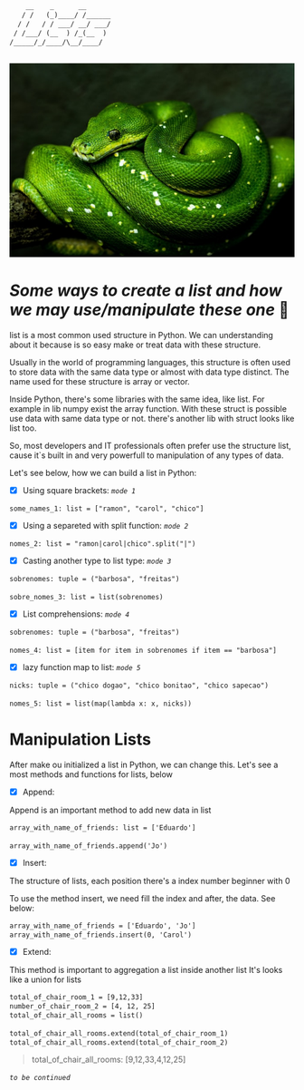 ```
    __    _      __      
   / /   (_)____/ /______
  / /   / / ___/ __/ ___/
 / /___/ (__  ) /_(__  ) 
/_____/_/____/\__/____/  
                         
```

![lists](https://github.com/ramondata/Tipos_de_dados/blob/master/david-clode-vb-3qEe3rg8-unsplash.jpg)

*Some ways to create a list and how we may use/manipulate these one* 🐍
===========

list is a most common used structure in Python. We can understanding about it because is so easy make or treat data with these structure.

Usually in the world of programming languages, this structure is often used to store data with the same data type or almost with data type distinct.
The name used for these structure is array or vector.

Inside Python, there's some libraries with the same idea, like list. For example in lib numpy exist the array function. With these struct is possible use data with same data type or not. there's another lib with struct looks like list too.

So, most developers and IT professionals often prefer use the structure list, cause it`s built in and very powerfull to manipulation of any types of data.

Let's see below, how we can build a list in Python:

- [x] Using square brackets: *`mode 1`*

```
some_names_1: list = ["ramon", "carol", "chico"] 
```

- [x] Using a separeted with split function: *`mode 2`*

```
nomes_2: list = "ramon|carol|chico".split("|")
```

- [x] Casting another type to list type: *`mode 3`*

```
sobrenomes: tuple = ("barbosa", "freitas")

sobre_nomes_3: list = list(sobrenomes)
```
- [x] List comprehensions: *`mode 4`*

```
sobrenomes: tuple = ("barbosa", "freitas")

nomes_4: list = [item for item in sobrenomes if item == "barbosa"]
```

- [x] lazy function map to list: *`mode 5`*

```
nicks: tuple = ("chico dogao", "chico bonitao", "chico sapecao")

nomes_5: list = list(map(lambda x: x, nicks))
```

Manipulation Lists
============================

After make ou initialized a list in Python, we can change this. Let's see a most methods and functions for lists, below

- [x] Append:

Append is an important method to add new data in list
```
array_with_name_of_friends: list = ['Eduardo']

array_with_name_of_friends.append('Jo')
```

- [x] Insert:

The structure of lists, each position there's a index number beginner with 0

To use the method insert, we need fill the index and after, the data. See below:
```
array_with_name_of_friends = ['Eduardo', 'Jo']
array_with_name_of_friends.insert(0, 'Carol')
```

- [x] Extend:

This method is important to aggregation a list inside another list
It's looks like a union for lists
```
total_of_chair_room_1 = [9,12,33]
number_of_chair_room_2 = [4, 12, 25]
total_of_chair_all_rooms = list()

total_of_chair_all_rooms.extend(total_of_chair_room_1)
total_of_chair_all_rooms.extend(total_of_chair_room_2)
```
> total_of_chair_all_rooms: [9,12,33,4,12,25]

*`to be continued`*


















